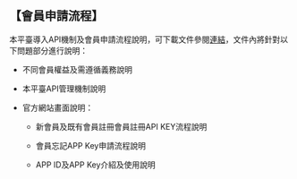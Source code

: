 ## 【會員申請流程】

本平臺導入API機制及會員申請流程說明，可下載文件參閱[連結](https://ptx.transportdata.tw/PTX/Uploads/Announcement/ed3cc379-3897-4079-a56c-3e9addf9d632.pdf)，文件內將針對以下問題部分進行說明：

- 不同會員權益及需遵循義務說明

- 本平臺API管理機制說明

- 官方網站畫面說明：

   + 新會員及既有會員註冊會員註冊API KEY流程說明
   
   + 會員忘記APP Key申請流程說明
   
   + APP ID及APP Key介紹及使用說明

